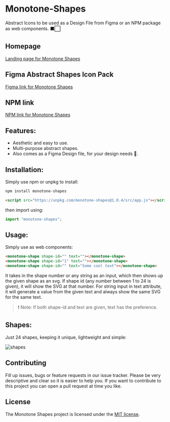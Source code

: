 # Monotone-Shapes

Abstract Icons to be used as a Design File from Figma or an NPM package as web components. ⬛️⬜️

## Homepage

[Landing page for Monotone Shapes](https://yashrajbharti.github.io/Monotone-Shapes/)

## Figma Abstract Shapes Icon Pack

[Figma link for Monotone Shapes](https://www.figma.com/community/file/1433176090789013552/monotone-shapes)

## NPM link

[NPM link for Monotone Shapes](https://www.npmjs.com/package/monotone-shapes)

## Features:

- Aesthetic and easy to use.
- Multi-purpose abstract shapes.
- Also comes as a Figma Design file, for your design needs 🎨.

## Installation:

Simply use npm or unpkg to install:

```bash
npm install monotone-shapes
```

```html
<script src="https://unpkg.com/monotone-shapes@1.0.4/src/app.js"></script>
```

then import using:

```js
import "monotone-shapes";
```

## Usage:

Simply use as web components:

```html
<monotone-shape shape-id="" text=""></monotone-shape>
<monotone-shape shape-id="1" text=""></monotone-shape>
<monotone-shape shape-id="" text="Some cool text"></monotone-shape>
```

It takes in the shape number or any string as an input, which then shows up the given shape as an svg. If shape id (any number between 1 to 24 is given), it will show the SVG at that number. For string input in text attribute, it will generate a value from the given text and always show the same SVG for the same text.

> ❗ Note: If both shape-id and text are given, text has the preference.

## Shapes:

Just 24 shapes, keeping it unique, lightweight and simple:

![shapes](https://raw.githubusercontent.com/yashrajbharti/Monotone-Shapes/main/assets/Monotone%20Shapes.png)

## Contributing

Fill up issues, bugs or feature requests in our issue tracker. Please be very descriptive and clear so it is easier to help you. If you want to contribute to this project you can open a pull request at time you like.

## License

The Monotone Shapes project is licensed under the [MIT license](LICENSE).
